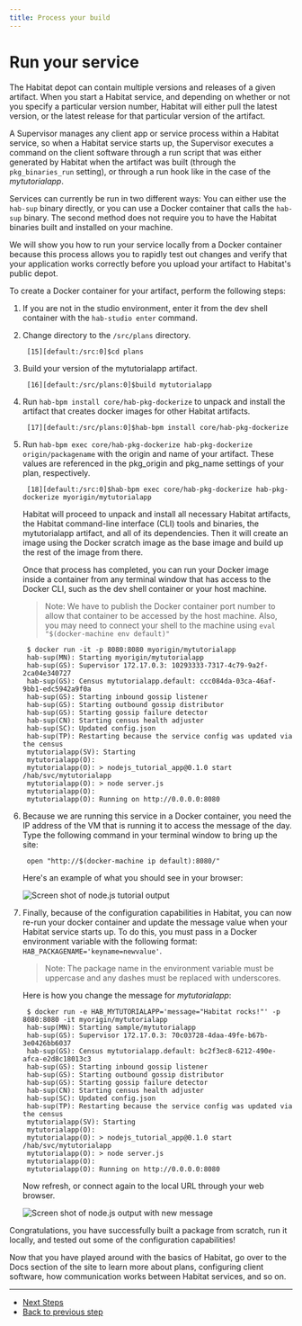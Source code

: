 ```yaml
---
title: Process your build
---
```


# Run your service
The Habitat depot can contain multiple versions and releases of a given artifact. When you start a Habitat service, and depending on whether or not you specify a particular version number, Habitat will either pull the latest version, or the latest release for that particular version of the artifact.

A Supervisor manages any client app or service process within a Habitat service, so when a Habitat service starts up, the Supervisor executes a command on the client software through a run script that was either generated by Habitat when the artifact was built (through the `pkg_binaries_run` setting), or through a run hook like in the case of the _mytutorialapp_.

Services can currently be run in two different ways: You can either use the `hab-sup` binary directly, or you can use a Docker container that calls the `hab-sup` binary. The second method does not require you to have the Habitat binaries built and installed on your machine.

We will show you how to run your service locally from a Docker container because this process allows you to rapidly test out changes and verify that your application works correctly before you upload your artifact to Habitat's public depot.

To create a Docker container for your artifact, perform the following steps:

1. If you are not in the studio environment, enter it from the dev shell container with the `hab-studio enter` command.
2. Change directory to the `/src/plans` directory.

        [15][default:/src:0]$cd plans

3. Build your version of the mytutorialapp artifact.

        [16][default:/src/plans:0]$build mytutorialapp

4. Run `hab-bpm install core/hab-pkg-dockerize` to unpack and install the artifact that creates docker images for other Habitat artifacts.

        [17][default:/src/plans:0]$hab-bpm install core/hab-pkg-dockerize

5. Run `hab-bpm exec core/hab-pkg-dockerize hab-pkg-dockerize origin/packagename` with the origin and name of your artifact. These values are referenced in the pkg_origin and pkg_name settings of your plan, respectively.

        [18][default:/src:0]$hab-bpm exec core/hab-pkg-dockerize hab-pkg-dockerize myorigin/mytutorialapp

    Habitat will proceed to unpack and install all necessary Habitat artifacts, the Habitat command-line interface (CLI) tools and binaries, the mytutorialapp artifact, and all of its dependencies. Then it will create an image using the Docker scratch image as the base image and build up the rest of the image from there.

    Once that process has completed, you can run your Docker image inside a container from any terminal window that has access to the Docker CLI, such as the dev shell container or your host machine.

      > Note: We have to publish the Docker container port number to allow that container to be accessed by the host machine. Also, you may need to connect your shell to the machine using `eval "$(docker-machine env default)"`

        $ docker run -it -p 8080:8080 myorigin/mytutorialapp
        hab-sup(MN): Starting myorigin/mytutorialapp
        hab-sup(GS): Supervisor 172.17.0.3: 10293333-7317-4c79-9a2f-2ca04e340727
        hab-sup(GS): Census mytutorialapp.default: ccc084da-03ca-46af-9bb1-edc5942a9f0a
        hab-sup(GS): Starting inbound gossip listener
        hab-sup(GS): Starting outbound gossip distributor
        hab-sup(GS): Starting gossip failure detector
        hab-sup(CN): Starting census health adjuster
        hab-sup(SC): Updated config.json
        hab-sup(TP): Restarting because the service config was updated via the census
        mytutorialapp(SV): Starting
        mytutorialapp(O):
        mytutorialapp(O): > nodejs_tutorial_app@0.1.0 start /hab/svc/mytutorialapp
        mytutorialapp(O): > node server.js
        mytutorialapp(O):
        mytutorialapp(O): Running on http://0.0.0.0:8080

4. Because we are running this service in a Docker container, you need the IP address of the VM that is running it to access the message of the day. Type the following command in your terminal window to bring up the site:

        open "http://$(docker-machine ip default):8080/"

    Here's an example of what you should see in your browser:

    ![Screen shot of node.js tutorial output](/images/nodejs-tutorial-output.png)

5. Finally, because of the configuration capabilities in Habitat, you can now re-run your docker container and update the message value when your Habitat service starts up. To do this, you must pass in a Docker environment variable with the following format: `HAB_PACKAGENAME='keyname=newvalue'`.

    > Note: The package name in the environment variable must be uppercase and any dashes must be replaced with underscores.

    Here is how you change the message for _mytutorialapp_:


        $ docker run -e HAB_MYTUTORIALAPP='message="Habitat rocks!"' -p 8080:8080 -it myorigin/mytutorialapp
        hab-sup(MN): Starting sample/mytutorialapp
        hab-sup(GS): Supervisor 172.17.0.3: 70c03728-4daa-49fe-b67b-3e0426bb6037
        hab-sup(GS): Census mytutorialapp.default: bc2f3ec8-6212-490e-afca-e2d8c18013c3
        hab-sup(GS): Starting inbound gossip listener
        hab-sup(GS): Starting outbound gossip distributor
        hab-sup(GS): Starting gossip failure detector
        hab-sup(CN): Starting census health adjuster
        hab-sup(SC): Updated config.json
        hab-sup(TP): Restarting because the service config was updated via the census
        mytutorialapp(SV): Starting
        mytutorialapp(O):
        mytutorialapp(O): > nodejs_tutorial_app@0.1.0 start /hab/svc/mytutorialapp
        mytutorialapp(O): > node server.js
        mytutorialapp(O):
        mytutorialapp(O): Running on http://0.0.0.0:8080


    Now refresh, or connect again to the local URL through your web browser.

    ![Screen shot of node.js output with new message](/images/nodejs-tutorial-update-output.png)

Congratulations, you have successfully built a package from scratch, run it locally, and tested out some of the configuration capabilities!

Now that you have played around with the basics of Habitat, go over to the Docs section of the site to learn more about plans, configuring client software, how communication works between Habitat services, and so on.

<hr>
<ul class="main-content--button-nav">
  <li><a href="/tutorials/getting-started-next-steps" class="button cta">Next Steps</a></li>
  <li><a href="/tutorials/getting-started-configure-plan/">Back to previous step</a></li>
</ul>
